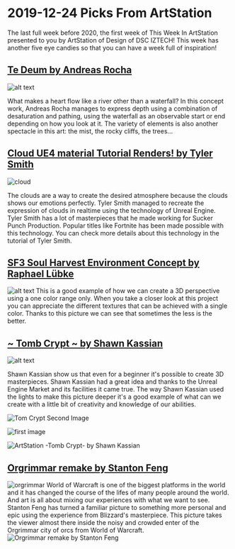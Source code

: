 # 2019-12-24 Picks From ArtStation
The last full week before 2020, the first week of This Week In ArtStation presented to you by ArtStation of Design of DSC IZTECH! This week has another five eye candies so that you can have a week full of inspiration!

## [Te Deum by Andreas Rocha](https://www.artstation.com/artwork/e0L8rZ)

![alt text](https://cdna.artstation.com/p/assets/images/images/022/754/450/large/andreas-rocha-tedeumartstation.jpg?1576580752 "Te Deum by Andreas Rocha")

What makes a heart flow like a river other than a waterfall? In this concept work, Andreas Rocha manages to express depth using a combination of desaturation and pathing, using the waterfall as an observable start or end depending on how you look at it. The variety of elements is also another spectacle in this art: the mist, the rocky cliffs, the trees...

## [Cloud UE4 material Tutorial Renders! by Tyler Smith](https://www.artstation.com/artwork/aRgGDJ)

![cloud](https://cdnb.artstation.com/p/assets/images/images/015/732/147/large/tyler-smith-render06.jpg?1549419596 "")

The clouds are a way to create the desired atmosphere because the clouds shows our emotions perfectly. Tyler Smith managed to recreate the expression of clouds in realtime using the technology of Unreal Engine. Tyler Smith has a lot of masterpieces that he made working for Sucker Punch Production. Popular titles like Fortnite has been made possible with this technology. You can check more details about this technology in the tutorial of Tyler Smith.

## [SF3 Soul Harvest Environment Concept by Raphael Lübke](https://www.artstation.com/artwork/Oy3Wqb)
![alt text](https://cdnb.artstation.com/p/assets/images/images/015/325/279/large/raphael-lubke-cahlabrok-flat.jpg?1547927865)
This is a good example of how we can create a 3D perspective using a one color range only. When you take a closer look at this project you can appreciate the different textures that can be achieved with a single color. Thanks to this picture we can see that sometimes the less is the better.

## [~ Tomb Crypt ~ by Shawn Kassian](https://www.artstation.com/artwork/A9arxq)

![alt text](https://cdna.artstation.com/p/assets/images/images/018/728/448/large/shawn-kassian-funproject-4.jpg?1560470729)

Shawn Kassian show us that even for a beginner it's possible to create 3D masterpieces. Shawn Kassian had a great idea and thanks to the Unreal Engine Market and its facilities it came true. The way Shawn Kassian used the lights to make this picture deeper it's a good example of what can we create with a little bit of creativity and knowledge of our abilities.

![Tom Crypt Second Image](https://cdnb.artstation.com/p/assets/images/images/018/728/445/large/shawn-kassian-funproject-1.jpg?1560470720)

![first image](https://cdna.artstation.com/p/assets/images/images/018/728/448/large/shawn-kassian-funproject-4.jpg?1560470729)

![ArtStation -Tomb Crypt- by Shawn Kassian](https://cdnb.artstation.com/p/assets/images/images/018/728/447/large/shawn-kassian-funproject-3.jpg?1560470726)

## [Orgrimmar remake by Stanton Feng](https://www.artstation.com/artwork/aRVPXk)
![orgrimmar](https://cdnb.artstation.com/p/assets/images/images/021/122/295/large/stanton-feng-orgrimmar-b-version.jpg?1570475144)
World of Warcraft is one of the biggest platforms in the world and it has changed the course of the lifes of many people around the world. And art is all about mixing our experiences with what we want to see. Stanton Feng has turned a familiar picture to something more personal and epic using the experience from Blizzard's masterpiece. This picture takes the viewer almost there inside the noisy and crowded enter of the Orgrimmar city of orcs from World of Warcraft.
![Orgrimmar remake by Stanton Feng](https://cdnb.artstation.com/p/assets/images/images/021/122/295/large/stanton-feng-orgrimmar-b-version.jpg?1570475144)
